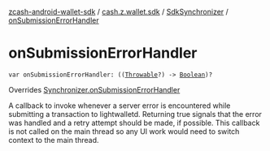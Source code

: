 [zcash-android-wallet-sdk](../../index.md) / [cash.z.wallet.sdk](../index.md) / [SdkSynchronizer](index.md) / [onSubmissionErrorHandler](./on-submission-error-handler.md)

# onSubmissionErrorHandler

`var onSubmissionErrorHandler: ((`[`Throwable`](https://kotlinlang.org/api/latest/jvm/stdlib/kotlin/-throwable/index.html)`?) -> `[`Boolean`](https://kotlinlang.org/api/latest/jvm/stdlib/kotlin/-boolean/index.html)`)?`

Overrides [Synchronizer.onSubmissionErrorHandler](../-synchronizer/on-submission-error-handler.md)

A callback to invoke whenever a server error is encountered while submitting a transaction to
lightwalletd. Returning true signals that the error was handled and a retry attempt should be
made, if possible. This callback is not called on the main thread so any UI work would need
to switch context to the main thread.


